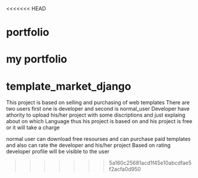<<<<<<< HEAD
# portfolio
my portfolio 
=======
# template_market_django

This project is based on selling and purchasing of web templates
There are two users first one is developer  and second is normal_user 
Developer have athority to upload his/her project  with some discriptions
and just explaing about on which Language thus his project is based on 
and his project is free or it will take a charge 










normal user can download free resourses and can purchase paid templates
and also can rate the developer and his/her project 
Based on rating developer profile will be visible to the user 

>>>>>>> 5a160c25681acd1f45e10abcdfae5f2acfa0d950
